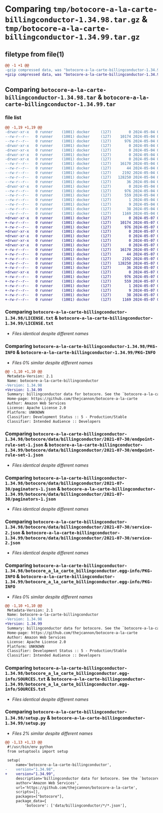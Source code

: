 # Comparing `tmp/botocore-a-la-carte-billingconductor-1.34.98.tar.gz` & `tmp/botocore-a-la-carte-billingconductor-1.34.99.tar.gz`

## filetype from file(1)

```diff
@@ -1 +1 @@
-gzip compressed data, was "botocore-a-la-carte-billingconductor-1.34.98.tar", last modified: Sat May  4 01:01:20 2024, max compression
+gzip compressed data, was "botocore-a-la-carte-billingconductor-1.34.99.tar", last modified: Tue May  7 01:02:22 2024, max compression
```

## Comparing `botocore-a-la-carte-billingconductor-1.34.98.tar` & `botocore-a-la-carte-billingconductor-1.34.99.tar`

### file list

```diff
@@ -1,19 +1,19 @@
-drwxr-xr-x   0 runner    (1001) docker     (127)        0 2024-05-04 01:01:20.106082 botocore-a-la-carte-billingconductor-1.34.98/
--rw-r--r--   0 runner    (1001) docker     (127)    10174 2024-05-04 01:01:19.000000 botocore-a-la-carte-billingconductor-1.34.98/LICENSE.txt
--rw-r--r--   0 runner    (1001) docker     (127)      976 2024-05-04 01:01:20.106082 botocore-a-la-carte-billingconductor-1.34.98/PKG-INFO
-drwxr-xr-x   0 runner    (1001) docker     (127)        0 2024-05-04 01:01:20.102082 botocore-a-la-carte-billingconductor-1.34.98/botocore/
-drwxr-xr-x   0 runner    (1001) docker     (127)        0 2024-05-04 01:01:20.102082 botocore-a-la-carte-billingconductor-1.34.98/botocore/data/
-drwxr-xr-x   0 runner    (1001) docker     (127)        0 2024-05-04 01:01:20.102082 botocore-a-la-carte-billingconductor-1.34.98/botocore/data/billingconductor/
-drwxr-xr-x   0 runner    (1001) docker     (127)        0 2024-05-04 01:01:20.106082 botocore-a-la-carte-billingconductor-1.34.98/botocore/data/billingconductor/2021-07-30/
--rw-r--r--   0 runner    (1001) docker     (127)    16170 2024-05-04 01:01:11.000000 botocore-a-la-carte-billingconductor-1.34.98/botocore/data/billingconductor/2021-07-30/endpoint-rule-set-1.json
--rw-r--r--   0 runner    (1001) docker     (127)       44 2024-05-04 01:01:11.000000 botocore-a-la-carte-billingconductor-1.34.98/botocore/data/billingconductor/2021-07-30/examples-1.json
--rw-r--r--   0 runner    (1001) docker     (127)     2192 2024-05-04 01:01:11.000000 botocore-a-la-carte-billingconductor-1.34.98/botocore/data/billingconductor/2021-07-30/paginators-1.json
--rw-r--r--   0 runner    (1001) docker     (127)   128250 2024-05-04 01:01:11.000000 botocore-a-la-carte-billingconductor-1.34.98/botocore/data/billingconductor/2021-07-30/service-2.json
--rw-r--r--   0 runner    (1001) docker     (127)       36 2024-05-04 01:01:11.000000 botocore-a-la-carte-billingconductor-1.34.98/botocore/data/billingconductor/2021-07-30/waiters-2.json
-drwxr-xr-x   0 runner    (1001) docker     (127)        0 2024-05-04 01:01:20.106082 botocore-a-la-carte-billingconductor-1.34.98/botocore_a_la_carte_billingconductor.egg-info/
--rw-r--r--   0 runner    (1001) docker     (127)      976 2024-05-04 01:01:20.000000 botocore-a-la-carte-billingconductor-1.34.98/botocore_a_la_carte_billingconductor.egg-info/PKG-INFO
--rw-r--r--   0 runner    (1001) docker     (127)      559 2024-05-04 01:01:20.000000 botocore-a-la-carte-billingconductor-1.34.98/botocore_a_la_carte_billingconductor.egg-info/SOURCES.txt
--rw-r--r--   0 runner    (1001) docker     (127)        1 2024-05-04 01:01:20.000000 botocore-a-la-carte-billingconductor-1.34.98/botocore_a_la_carte_billingconductor.egg-info/dependency_links.txt
--rw-r--r--   0 runner    (1001) docker     (127)        9 2024-05-04 01:01:20.000000 botocore-a-la-carte-billingconductor-1.34.98/botocore_a_la_carte_billingconductor.egg-info/top_level.txt
--rw-r--r--   0 runner    (1001) docker     (127)       38 2024-05-04 01:01:20.106082 botocore-a-la-carte-billingconductor-1.34.98/setup.cfg
--rw-r--r--   0 runner    (1001) docker     (127)     1169 2024-05-04 01:01:19.000000 botocore-a-la-carte-billingconductor-1.34.98/setup.py
+drwxr-xr-x   0 runner    (1001) docker     (127)        0 2024-05-07 01:02:22.184104 botocore-a-la-carte-billingconductor-1.34.99/
+-rw-r--r--   0 runner    (1001) docker     (127)    10174 2024-05-07 01:02:21.000000 botocore-a-la-carte-billingconductor-1.34.99/LICENSE.txt
+-rw-r--r--   0 runner    (1001) docker     (127)      976 2024-05-07 01:02:22.184104 botocore-a-la-carte-billingconductor-1.34.99/PKG-INFO
+drwxr-xr-x   0 runner    (1001) docker     (127)        0 2024-05-07 01:02:22.184104 botocore-a-la-carte-billingconductor-1.34.99/botocore/
+drwxr-xr-x   0 runner    (1001) docker     (127)        0 2024-05-07 01:02:22.184104 botocore-a-la-carte-billingconductor-1.34.99/botocore/data/
+drwxr-xr-x   0 runner    (1001) docker     (127)        0 2024-05-07 01:02:22.184104 botocore-a-la-carte-billingconductor-1.34.99/botocore/data/billingconductor/
+drwxr-xr-x   0 runner    (1001) docker     (127)        0 2024-05-07 01:02:22.184104 botocore-a-la-carte-billingconductor-1.34.99/botocore/data/billingconductor/2021-07-30/
+-rw-r--r--   0 runner    (1001) docker     (127)    16170 2024-05-07 01:02:10.000000 botocore-a-la-carte-billingconductor-1.34.99/botocore/data/billingconductor/2021-07-30/endpoint-rule-set-1.json
+-rw-r--r--   0 runner    (1001) docker     (127)       44 2024-05-07 01:02:10.000000 botocore-a-la-carte-billingconductor-1.34.99/botocore/data/billingconductor/2021-07-30/examples-1.json
+-rw-r--r--   0 runner    (1001) docker     (127)     2192 2024-05-07 01:02:10.000000 botocore-a-la-carte-billingconductor-1.34.99/botocore/data/billingconductor/2021-07-30/paginators-1.json
+-rw-r--r--   0 runner    (1001) docker     (127)   128250 2024-05-07 01:02:10.000000 botocore-a-la-carte-billingconductor-1.34.99/botocore/data/billingconductor/2021-07-30/service-2.json
+-rw-r--r--   0 runner    (1001) docker     (127)       36 2024-05-07 01:02:10.000000 botocore-a-la-carte-billingconductor-1.34.99/botocore/data/billingconductor/2021-07-30/waiters-2.json
+drwxr-xr-x   0 runner    (1001) docker     (127)        0 2024-05-07 01:02:22.184104 botocore-a-la-carte-billingconductor-1.34.99/botocore_a_la_carte_billingconductor.egg-info/
+-rw-r--r--   0 runner    (1001) docker     (127)      976 2024-05-07 01:02:22.000000 botocore-a-la-carte-billingconductor-1.34.99/botocore_a_la_carte_billingconductor.egg-info/PKG-INFO
+-rw-r--r--   0 runner    (1001) docker     (127)      559 2024-05-07 01:02:22.000000 botocore-a-la-carte-billingconductor-1.34.99/botocore_a_la_carte_billingconductor.egg-info/SOURCES.txt
+-rw-r--r--   0 runner    (1001) docker     (127)        1 2024-05-07 01:02:22.000000 botocore-a-la-carte-billingconductor-1.34.99/botocore_a_la_carte_billingconductor.egg-info/dependency_links.txt
+-rw-r--r--   0 runner    (1001) docker     (127)        9 2024-05-07 01:02:22.000000 botocore-a-la-carte-billingconductor-1.34.99/botocore_a_la_carte_billingconductor.egg-info/top_level.txt
+-rw-r--r--   0 runner    (1001) docker     (127)       38 2024-05-07 01:02:22.184104 botocore-a-la-carte-billingconductor-1.34.99/setup.cfg
+-rw-r--r--   0 runner    (1001) docker     (127)     1169 2024-05-07 01:02:21.000000 botocore-a-la-carte-billingconductor-1.34.99/setup.py
```

### Comparing `botocore-a-la-carte-billingconductor-1.34.98/LICENSE.txt` & `botocore-a-la-carte-billingconductor-1.34.99/LICENSE.txt`

 * *Files identical despite different names*

### Comparing `botocore-a-la-carte-billingconductor-1.34.98/PKG-INFO` & `botocore-a-la-carte-billingconductor-1.34.99/PKG-INFO`

 * *Files 0% similar despite different names*

```diff
@@ -1,10 +1,10 @@
 Metadata-Version: 2.1
 Name: botocore-a-la-carte-billingconductor
-Version: 1.34.98
+Version: 1.34.99
 Summary: billingconductor data for botocore. See the `botocore-a-la-carte` package for more info.
 Home-page: https://github.com/thejcannon/botocore-a-la-carte
 Author: Amazon Web Services
 License: Apache License 2.0
 Platform: UNKNOWN
 Classifier: Development Status :: 5 - Production/Stable
 Classifier: Intended Audience :: Developers
```

### Comparing `botocore-a-la-carte-billingconductor-1.34.98/botocore/data/billingconductor/2021-07-30/endpoint-rule-set-1.json` & `botocore-a-la-carte-billingconductor-1.34.99/botocore/data/billingconductor/2021-07-30/endpoint-rule-set-1.json`

 * *Files identical despite different names*

### Comparing `botocore-a-la-carte-billingconductor-1.34.98/botocore/data/billingconductor/2021-07-30/paginators-1.json` & `botocore-a-la-carte-billingconductor-1.34.99/botocore/data/billingconductor/2021-07-30/paginators-1.json`

 * *Files identical despite different names*

### Comparing `botocore-a-la-carte-billingconductor-1.34.98/botocore/data/billingconductor/2021-07-30/service-2.json` & `botocore-a-la-carte-billingconductor-1.34.99/botocore/data/billingconductor/2021-07-30/service-2.json`

 * *Files identical despite different names*

### Comparing `botocore-a-la-carte-billingconductor-1.34.98/botocore_a_la_carte_billingconductor.egg-info/PKG-INFO` & `botocore-a-la-carte-billingconductor-1.34.99/botocore_a_la_carte_billingconductor.egg-info/PKG-INFO`

 * *Files 0% similar despite different names*

```diff
@@ -1,10 +1,10 @@
 Metadata-Version: 2.1
 Name: botocore-a-la-carte-billingconductor
-Version: 1.34.98
+Version: 1.34.99
 Summary: billingconductor data for botocore. See the `botocore-a-la-carte` package for more info.
 Home-page: https://github.com/thejcannon/botocore-a-la-carte
 Author: Amazon Web Services
 License: Apache License 2.0
 Platform: UNKNOWN
 Classifier: Development Status :: 5 - Production/Stable
 Classifier: Intended Audience :: Developers
```

### Comparing `botocore-a-la-carte-billingconductor-1.34.98/botocore_a_la_carte_billingconductor.egg-info/SOURCES.txt` & `botocore-a-la-carte-billingconductor-1.34.99/botocore_a_la_carte_billingconductor.egg-info/SOURCES.txt`

 * *Files identical despite different names*

### Comparing `botocore-a-la-carte-billingconductor-1.34.98/setup.py` & `botocore-a-la-carte-billingconductor-1.34.99/setup.py`

 * *Files 2% similar despite different names*

```diff
@@ -1,13 +1,13 @@
 #!/usr/bin/env python
 from setuptools import setup
 
 setup(
     name='botocore-a-la-carte-billingconductor',
-    version="1.34.98",
+    version="1.34.99",
     description='billingconductor data for botocore. See the `botocore-a-la-carte` package for more info.',
     author='Amazon Web Services',
     url='https://github.com/thejcannon/botocore-a-la-carte',
     scripts=[],
     packages=["botocore"],
     package_data={
         'botocore': ['data/billingconductor/*/*.json'],
```

